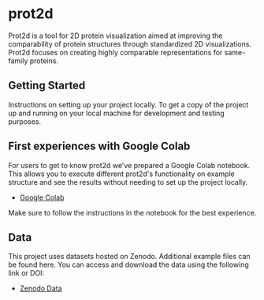 # prot2d
Prot2d is a tool for 2D protein visualization aimed at improving the comparability of protein structures through standardized 2D visualizations. Prot2d focuses on creating highly comparable representations for same-family proteins.

## Getting Started

Instructions on setting up your project locally. To get a copy of the project up and running on your local machine for development and testing purposes.

## First experiences with Google Colab

For users to get to know prot2d we've prepared a Google Colab notebook. This allows you to execute different prot2d's functionality on example structure and see the results without needing to set up the project locally.

- [Google Colab](YOUR_COLAB_LINK_HERE)

Make sure to follow the instructions in the notebook for the best experience.

## Data

This project uses datasets hosted on Zenodo. Additional example files can be found here. You can access and download the data using the following link or DOI:

- [Zenodo Data](YOUR_ZENODO_LINK_OR_DOI_HERE)




